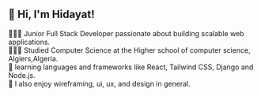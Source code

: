 ## 👋 Hi, I'm Hidayat!

👩🏻‍💻 Junior Full Stack Developer passionate about building scalable web applications.<br/>
👩🏻‍🎓 Studied Computer Science at the Higher school of computer science, Algiers,Algeria.<br/>
🌷 learning languages and frameworks like React, Tailwind CSS, Django and Node.js.<br/>
🎨 I also enjoy wireframing, ui, ux, and design in general.
